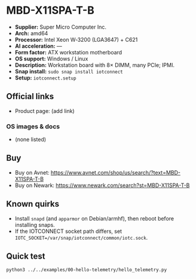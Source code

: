 # MBD-X11SPA-T-B

- **Supplier:** Super Micro Computer  Inc.
- **Arch:** amd64
- **Processor:** Intel Xeon W‑3200 (LGA3647) + C621
- **AI acceleration:** —
- **Form factor:** ATX workstation motherboard
- **OS support:** Windows / Linux
- **Description:** Workstation board with 8× DIMM, many PCIe; IPMI.
- **Snap install:** `sudo snap install iotconnect`
- **Setup:** `iotconnect.setup`

## Official links
- Product page: (add link)

### OS images & docs
- (none listed)

## Buy
- Buy on Avnet: https://www.avnet.com/shop/us/search/?text=MBD-X11SPA-T-B
- Buy on Newark: https://www.newark.com/search?st=MBD-X11SPA-T-B

## Known quirks
- Install `snapd` (and `apparmor` on Debian/armhf), then reboot before installing snaps.
- If the IOTCONNECT socket path differs, set `IOTC_SOCKET=/var/snap/iotconnect/common/iotc.sock`.

## Quick test
```bash
python3 ../../examples/00-hello-telemetry/hello_telemetry.py
```
